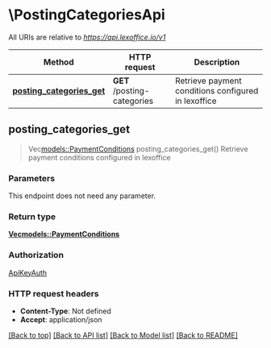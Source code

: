 # \PostingCategoriesApi

All URIs are relative to *https://api.lexoffice.io/v1*

Method | HTTP request | Description
------------- | ------------- | -------------
[**posting_categories_get**](PostingCategoriesApi.md#posting_categories_get) | **GET** /posting-categories | Retrieve payment conditions configured in lexoffice



## posting_categories_get

> Vec<models::PaymentConditions> posting_categories_get()
Retrieve payment conditions configured in lexoffice

### Parameters

This endpoint does not need any parameter.

### Return type

[**Vec<models::PaymentConditions>**](PaymentConditions.md)

### Authorization

[ApiKeyAuth](../README.md#ApiKeyAuth)

### HTTP request headers

- **Content-Type**: Not defined
- **Accept**: application/json

[[Back to top]](#) [[Back to API list]](../README.md#documentation-for-api-endpoints) [[Back to Model list]](../README.md#documentation-for-models) [[Back to README]](../README.md)

